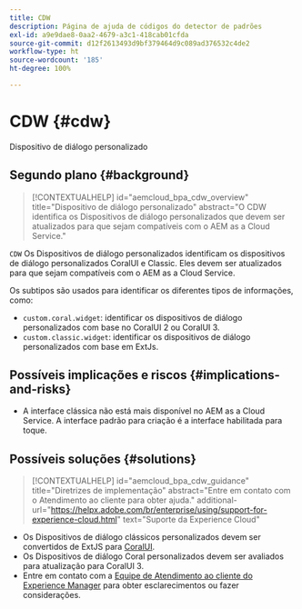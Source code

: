 ```yaml
---
title: CDW
description: Página de ajuda de códigos do detector de padrões
exl-id: a9e9dae8-0aa2-4679-a3c1-418cab01cfda
source-git-commit: d12f2613493d9bf379464d9c089ad376532c4de2
workflow-type: ht
source-wordcount: '185'
ht-degree: 100%

---
```


# CDW {#cdw}

Dispositivo de diálogo personalizado

## Segundo plano {#background}

>[!CONTEXTUALHELP]
>id="aemcloud_bpa_cdw_overview"
>title="Dispositivo de diálogo personalizado"
>abstract="O CDW identifica os Dispositivos de diálogo personalizados que devem ser atualizados para que sejam compatíveis com o AEM as a Cloud Service."

`CDW` Os Dispositivos de diálogo personalizados identificam os dispositivos de diálogo personalizados CoralUI e Classic. Eles devem ser atualizados para que sejam compatíveis com o AEM as a Cloud Service.

Os subtipos são usados para identificar os diferentes tipos de informações, como:

* `custom.coral.widget`: identificar os dispositivos de diálogo personalizados com base no CoralUI 2 ou CoralUI 3.
* `custom.classic.widget`: identificar os dispositivos de diálogo personalizados com base em ExtJs.

## Possíveis implicações e riscos {#implications-and-risks}

* A interface clássica não está mais disponível no AEM as a Cloud Service. A interface padrão para criação é a interface habilitada para toque.

## Possíveis soluções {#solutions}

>[!CONTEXTUALHELP]
>id="aemcloud_bpa_cdw_guidance"
>title="Diretrizes de implementação"
>abstract="Entre em contato com o Atendimento ao cliente para obter ajuda."
>additional-url="https://helpx.adobe.com/br/enterprise/using/support-for-experience-cloud.html" text="Suporte da Experience Cloud"

* Os Dispositivos de diálogo clássicos personalizados devem ser convertidos de ExtJS para [CoralUI](https://developer.adobe.com/experience-manager/reference-materials/6-5/coral-ui/coralui3/getting-started.html).
* Os Dispositivos de diálogo Coral personalizados devem ser avaliados para atualização para CoralUI 3.
* Entre em contato com a [Equipe de Atendimento ao cliente do Experience Manager](https://helpx.adobe.com/br/enterprise/using/support-for-experience-cloud.html) para obter esclarecimentos ou fazer considerações.
